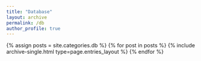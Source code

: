 ```yaml
---
title: "Database"
layout: archive
permalink: /db
author_profile: true
---
```


{% assign posts = site.categories.db %}
{% for post in posts %} {% include archive-single.html type=page.entries_layout %} {% endfor %}
